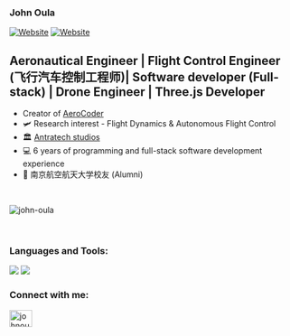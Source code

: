 ### John Oula

[![Website](https://img.shields.io/badge/Personal_Website-visit-blue)](https://www.johnoula.com/en-US) [![Website](https://img.shields.io/badge/AeroCoder-visit-orange)](https://aerocoder.vercel.app)
<br>

## Aeronautical Engineer | Flight Control Engineer (飞行汽车控制工程师)| Software developer (Full-stack) | Drone Engineer | Three.js Developer 

- Creator of [ AeroCoder ](http://aerocoder.vercel.app)
- 🛩 Research interest - Flight Dynamics & Autonomous Flight Control
- 🏛 [Antratech studios][website]
- 💻 6 years of programming and full-stack software development experience
- 🏫 南京航空航天大学校友 (Alumni)


<br />
<p><img align="center" src="https://github-readme-stats.vercel.app/api/top-langs?username=john-oula&show_icons=true&locale=en&layout=compact" alt="john-oula" /></p>

<br />




[website]: https://www.antratechstudios.com
[twitter]: https://twitter.com/johnoula
[linkedin]: https://www.linkedin.com/in/johnoula/

<h3 align="left">Languages and Tools:</h3>
<div align="left">
    <img src="https://skillicons.dev/icons?i=matlab,autocad,express,react,nodejs,python,flask,html,css,javascript,nextjs,electron,firebase,figma" />
    <img src="https://skillicons.dev/icons?i=bootstrap,git,github,vscode,pycharm,mysql,postgresql,webpack,threejs,supabase" /><br>
</div>

<h3 align="left">Connect with me:</h3>
<p align="left">
<a href="https://linkedin.com/in/johnoula" target="blank"><img align="center" src="https://raw.githubusercontent.com/rahuldkjain/github-profile-readme-generator/master/src/images/icons/Social/linked-in-alt.svg" alt="johnoula" height="30" width="40" /></a>
</p>
